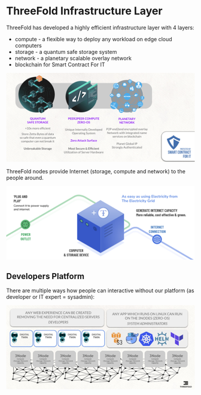

#  ThreeFold Infrastructure Layer

ThreeFold has developed a highly efficient infrastructure layer with 4 layers:

- compute - a flexible way to deploy any workload on edge cloud computers
- storage - a quantum safe storage system
- network - a planetary scalable overlay network
- blockchain for Smart Contract For IT

![](img/tech_overview2.png)  

ThreeFold nodes provide Internet (storage, compute and network) to the people around.

![](img/3node_simple.png)  

## Developers Platform

There are multiple ways how people can interactive without our platform (as developer or IT expert = sysadmin):

![](img/architecture_usage.png)  







